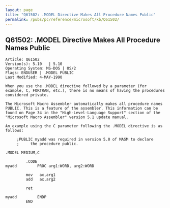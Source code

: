 ```yaml
---
layout: page
title: "Q61502: .MODEL Directive Makes All Procedure Names Public"
permalink: /pubs/pc/reference/microsoft/kb/Q61502/
---
```


## Q61502: .MODEL Directive Makes All Procedure Names Public

	Article: Q61502
	Version(s): 5.10   | 5.10
	Operating System: MS-DOS | OS/2
	Flags: ENDUSER | .MODEL PUBLIC
	Last Modified: 4-MAY-1990
	
	When you use the .MODEL directive followed by a parameter (for
	example, C, FORTRAN, etc.), there is no means of having the procedures
	considered private.
	
	The Microsoft Macro Assembler automatically makes all procedure names
	PUBLIC. This is a feature of the assembler. This information can be
	found on Page 34 in the "High-Level-Language Support" section of the
	"Microsoft Macro Assembler" version 5.1 update manual.
	
	An example using the C parameter following the .MODEL directive is as
	follows:
	
	     ;PUBLIC myadd was required in version 5.0 of MASM to declare
	     ;     the procedure public.
	
	.MODEL MEDIUM,C
	
	         .CODE
	myadd         PROC arg1:WORD, arg2:WORD
	
	         mov   ax,arg1
	         add   ax,arg2
	
	         ret
	
	myadd         ENDP
	         END
